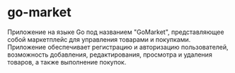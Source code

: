 # go-market
Приложение на языке Go под названием "GoMarket", представляющее собой маркетплейс для управления товарами и покупками. Приложение обеспечивает регистрацию и авторизацию пользователей, возможность добавления, редактирования, просмотра и удаления товаров, а также выполнение покупок.

